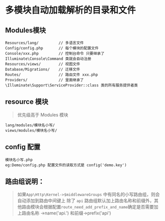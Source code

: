 # 多模块自动加载解析的目录和文件

## Modules模块

```
Resources/lang/         // 多语言文件
Config/config.php       // 每个模块的配置文件
Console/xxx.php         // 控制台命令 只要继承了 Illuminate\Console\Command 类就会自动注册
Resources/views/        // 视图文件
Database/Migrations/    // 迁移文件
Routes/                 // 路由文件 xxx.php
Providers/              // 里面继承了 \Illuminate\Support\ServiceProvider::class 类的所有服务提供者类
```

## resource 模块

> 优先级高于 Modules 模块

```
lang/modules/模块名小写/
views/modules/模块名小写/
```

## config 配置

```
模块名小写.php
eg:Demo/config.php 配置文件的读取方式是 config('demo.key')
```

## 路由组说明：

> 如果`App\Http\Kernel->$middlewareGroups` 中有同名的小写路由组，则会自动添加到路由中间键上
> 除了 `api` 路由组默认加上路由名称和前缀外，其他路由模块会根据配置`route_need_add_prefix_and_name`确定是否需要加上路由名称
> ->name('api.') 和前缀->prefix('api')
